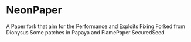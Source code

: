 # NeonPaper
A Paper fork that aim for the Performance and Exploits Fixing
Forked from Dionysus
Some patches in Papaya and FlamePaper
SecuredSeed
